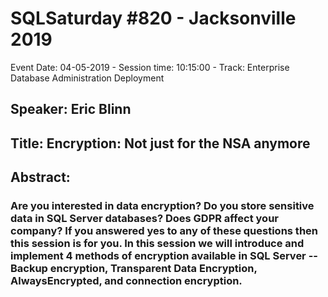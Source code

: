 # SQLSaturday #820 - Jacksonville 2019
Event Date: 04-05-2019 - Session time: 10:15:00 - Track: Enterprise Database Administration  Deployment
## Speaker: Eric Blinn
## Title: Encryption:  Not just for the NSA anymore
## Abstract:
### Are you interested in data encryption?  Do you store sensitive data in SQL Server databases?  Does GDPR affect your company?  If you answered yes to any of these questions then this session is for you.  In this session we will introduce and implement 4 methods of encryption available in SQL Server --Backup encryption, Transparent Data Encryption, AlwaysEncrypted, and connection encryption.
